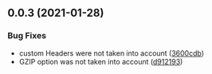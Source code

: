 ## 0.0.3 (2021-01-28)


### Bug Fixes

* custom Headers were not taken into account ([3600cdb](https://github.com/aversini/teeny-static-server/commit/3600cdb6ed0749448320b451b93874233e48bb5c))
* GZIP option was not taken into account ([d912193](https://github.com/aversini/teeny-static-server/commit/d912193b86d2699bf17bd3ed0b79f0dc8f97d978))




